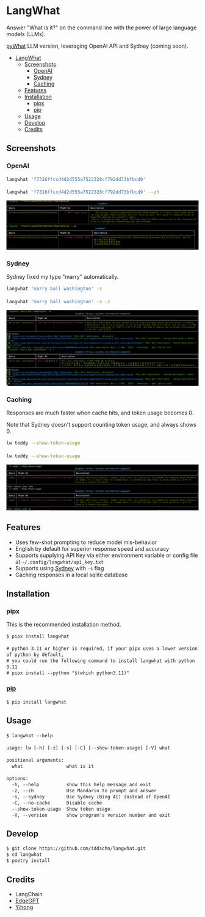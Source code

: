 # LangWhat

Answer "What is it?" on the command line with the power of large language models (LLMs).

[pyWhat](https://github.com/bee-san/pyWhat) LLM version, leveraging OpenAI API and Sydney (coming soon).

- [LangWhat](#langwhat)
  - [Screenshots](#screenshots)
    - [OpenAI](#openai)
    - [Sydney](#sydney)
    - [Caching](#caching)
  - [Features](#features)
  - [Installation](#installation)
    - [pipx](#pipx)
    - [pip](#pip)
  - [Usage](#usage)
  - [Develop](#develop)
  - [Credits](#credits)

## Screenshots

### OpenAI

```bash
langwhat 'f7316ffccd4d2d555a7522328cf792dd73bfbcd9'

langwhat 'f7316ffccd4d2d555a7522328cf792dd73bfbcd9' --zh
```

![](images/screenshot-hash.png)

### Sydney

Sydney fixed my type "marry" automatically.

```bash
langwhat 'marry ball washington' -s

langwhat 'marry ball washington' -s -z
```


![](images/screenshot-sydney-mary.png)

### Caching

Responses are much faster when cache hits, and token usage becomes 0.

Note that Sydney doesn't support counting token usage, and always shows 0.

```bash
lw teddy --show-token-usage

lw teddy --show-token-usage
```

![](images/screenshot-caching-teddy.png)
## Features
- Uses few-shot prompting to reduce model mis-behavior
- English by default for superior response speed and accuracy
- Supports supplying API Key via either environment variable or config file at `~/.config/langwhat/api_key.txt`
- Supports using [Sydney](https://www.bing.com/search?q=Bing+AI&showconv=1) with `-s` flag
- Caching responses in a local sqlite database


## Installation

### pipx

This is the recommended installation method.

```
$ pipx install langwhat

# python 3.11 or higher is required, if your pipx uses a lower version of python by default,
# you could run the following command to install langwhat with python 3.11
# pipx install --python "$(which python3.11)"
```

### [pip](https://pypi.org/project/langwhat/)

```
$ pip install langwhat
```


## Usage

```
$ langwhat --help

usage: lw [-h] [-z] [-s] [-C] [--show-token-usage] [-V] what

positional arguments:
  what                what is it

options:
  -h, --help          show this help message and exit
  -z, --zh            Use Mandarin to prompt and answer
  -s, --sydney        Use Sydney (Bing AI) instead of OpenAI
  -C, --no-cache      Disable cache
  --show-token-usage  Show token usage
  -V, --version       show program's version number and exit
```



## Develop

```
$ git clone https://github.com/tddschn/langwhat.git
$ cd langwhat
$ poetry install
```

## Credits
- LangChain
- [EdgeGPT](https://github.com/acheong08/EdgeGPT)
- [Yihong](https://github.com/yihong0618/iWhat)